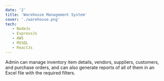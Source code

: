 ```yaml
---
date: '2'
title: 'Warehouse Management System'
cover: './warehouse.png'
tech:
   - NodeJs
   - ExpressJs
   - AWS
   - MSSQL
   - ReactJs
---
```


Admin can manage inventory item details, vendors, suppliers, customers, and purchase orders, and can also generate reports of all of them in an Excel file with the required filters.
